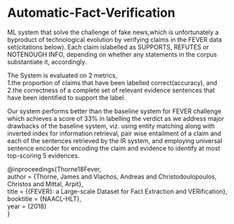 # Automatic-Fact-Verification

ML system that solve the challenge of fake news,which is unfortunately a byproduct of technological evolution by verifying claims in the FEVER data set(citations below). Each claim islabelled as SUPPORTS, REFUTES or NOTENOUGH INFO, depending on whether any statements in the corpus substantiate it, accordingly.  

The System is evaluated on 2 metrics,  
1.the proportion of claims that have been labelled correct(accuracy), and  
2.the correctness of a complete set of relevant evidence sentences that have been identified to support the label.  

Our system performs better than the baseline system for FEVER challenge which achieves a score of 33% in labelling the verdict as we address major drawbacks of the baseline system, viz. using entity matching along with inverted index for information retrieval, pair wise entailment of a claim and each of the sentences retrieved by the IR system, and
employing universal sentence encoder for encoding the claim and evidence to identify at most top-scoring 5 evidences.



@inproceedings{Thorne18Fever,  
    author = {Thorne, James and Vlachos, Andreas and Christodoulopoulos, Christos and Mittal, Arpit},  
    title = {{FEVER}: a Large-scale Dataset for Fact Extraction and VERification},  
    booktitle = {NAACL-HLT},  
    year = {2018}  
}
